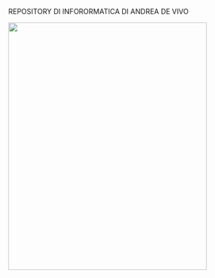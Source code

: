 REPOSITORY DI INFORORMATICA DI ANDREA DE VIVO

<img src = https://pythonlife.in/images/pythonlogo.png    width = "400"   height = "500" > 
